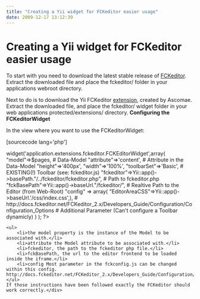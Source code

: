 ```yaml
---
title: "Creating a Yii widget for FCKeditor easier usage"
date: 2009-12-17 13:12:39
---
```


<div style="direction: ltr; text-align: left;">
<h1>Creating a Yii widget for FCKeditor easier usage</h1>
To start with you need to download the latest stable release of <a href="http://www.fckeditor.net/download" target="_blank">FCKeditor</a>. Extract the downloaded file and place the fckeditor/ folder in your applications webroot directory.

<!--more-->

Next to do is to download the Yii FCKeditor <a href="http://www.yiiframework.com/extension/fckeditor-integration/" target="_blank">extension</a>, created by Ascomae. Extract the downloaded file, and place the fckeditor/ widget folder in your web applications protected/extensions/ directory.
<strong>Configuring the FCKeditorWidget</strong>

In the view where you want to use the FCKeditorWidget:

[sourcecode lang='php']
<?php $this->widget('application.extensions.fckeditor.FCKEditorWidget',array(
    "model"=>$pages,                # Data-Model
    "attribute"=>'content',         # Attribute in the Data-Model
    "height"=>'400px',
    "width"=>'100%',
    "toolbarSet"=>'Basic',          # EXISTING(!) Toolbar (see: fckeditor.js)
    "fckeditor"=>Yii::app()->basePath."/../fckeditor/fckeditor.php",
                                    # Path to fckeditor.php
    "fckBasePath"=>Yii::app()->baseUrl."/fckeditor/",
                                    # Realtive Path to the Editor (from Web-Root)
    "config" => array(
        "EditorAreaCSS"=>Yii::app()->baseUrl.'/css/index.css',),
                                    # http://docs.fckeditor.net/FCKeditor_2.x/Developers_Guide/Configuration/Configuration_Options
                                    # Additional Parameter (Can't configure a Toolbar dynamicly)
    ) ); ?>
```
<ul>
	<li>the model property is the instance of the Model to be associated with.</li>
	<li>attribute the Model attribute to be associated with.</li>
	<li>fckeditor, the path to the fckeditor php file.</li>
	<li>fckBasePath, the url to the editor frontend to be loaded inside the iframe.</li>
	<li>config Most parameter in the fckconfig.js can be changed within this config. http://docs.fckeditor.net/FCKeditor_2.x/Developers_Guide/Configuration/Configuration_Options</li>
</ul>
If those instructions have been followed exactly the FCKeditor should work correctly.</div>
